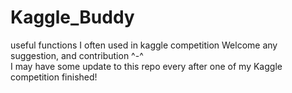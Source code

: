 # Kaggle_Buddy
useful functions I often used in kaggle competition
Welcome any suggestion, and contribution ^-^  
I may have some update to this repo every after one of my Kaggle competition finished!
